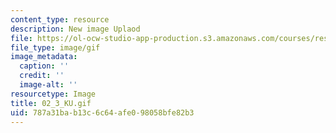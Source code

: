 ```yaml
---
content_type: resource
description: New image Uplaod
file: https://ol-ocw-studio-app-production.s3.amazonaws.com/courses/res-21g-01-kana-spring-2010/787a31bab13c6c64afe098058bfe82b3_02_3_KU.gif
file_type: image/gif
image_metadata:
  caption: ''
  credit: ''
  image-alt: ''
resourcetype: Image
title: 02_3_KU.gif
uid: 787a31ba-b13c-6c64-afe0-98058bfe82b3
---
```

